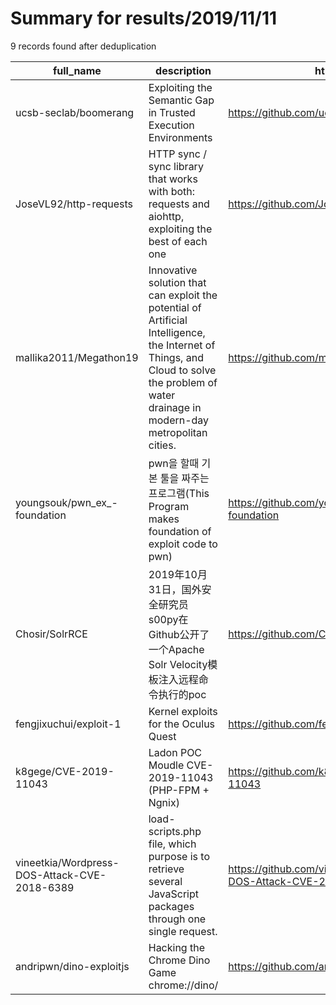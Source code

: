 
# Summary for results/2019/11/11
    
9 records found after deduplication

| full_name | description | html_url | matched_list | matched_count | pushed_at | size | stargazers_count | language | forks_count | vul_ids |
|----------------------------------------------|--------------------------------------------------------------------------------------------------------------------------------------------------------------------------------------------|-----------------------------------------------------------------|----------------------|-----------------|---------------------------|--------|--------------------|------------|---------------|--------------------|
| ucsb-seclab/boomerang | Exploiting the Semantic Gap in Trusted Execution Environments | https://github.com/ucsb-seclab/boomerang | ['exploit'] | 1 | 2019-11-11 17:51:14+00:00 | 207277 | 40 | C | 10 | [] |
| JoseVL92/http-requests | HTTP sync / sync library that works with both: requests and aiohttp, exploiting the best of each one | https://github.com/JoseVL92/http-requests | ['exploit'] | 1 | 2019-11-11 18:30:56+00:00 | 26 | 1 | Python | 0 | [] |
| mallika2011/Megathon19 | Innovative solution that can exploit the potential of Artificial Intelligence, the Internet of Things, and Cloud to solve the problem of water drainage in modern-day metropolitan cities. | https://github.com/mallika2011/Megathon19 | ['exploit'] | 1 | 2019-11-11 08:16:19+00:00 | 3953 | 0 | CSS | 1 | [] |
| youngsouk/pwn_ex_-foundation | pwn을 할때 기본 툴을 짜주는 프로그램(This Program makes foundation of exploit code to pwn) | https://github.com/youngsouk/pwn_ex_-foundation | ['exploit'] | 1 | 2019-11-11 13:28:03+00:00 | 3 | 0 | Python | 0 | [] |
| Chosir/SolrRCE | 2019年10月31日，国外安全研究员s00py在Github公开了一个Apache Solr Velocity模板注入远程命令执行的poc | https://github.com/Chosir/SolrRCE | ['rce', 'rce poc'] | 2 | 2019-11-11 05:39:15+00:00 | 20 | 1 | nan | 0 | [] |
| fengjixuchui/exploit-1 | Kernel exploits for the Oculus Quest | https://github.com/fengjixuchui/exploit-1 | ['exploit'] | 1 | 2019-11-11 10:25:14+00:00 | 0 | 0 | | 1 | [] |
| k8gege/CVE-2019-11043 | Ladon POC Moudle CVE-2019-11043 (PHP-FPM + Ngnix) | https://github.com/k8gege/CVE-2019-11043 | ['cve poc', 'cve-2'] | 2 | 2019-11-11 11:59:52+00:00 | 30 | 17 | Python | 15 | ['CVE-2019-11043'] |
| vineetkia/Wordpress-DOS-Attack-CVE-2018-6389 | load-scripts.php file, which purpose is to retrieve several JavaScript packages through one single request. | https://github.com/vineetkia/Wordpress-DOS-Attack-CVE-2018-6389 | ['cve-2'] | 1 | 2019-11-11 12:21:30+00:00 | 117 | 0 | Python | 0 | ['CVE-2018-6389'] |
| andripwn/dino-exploitjs | Hacking the Chrome Dino Game chrome://dino/ | https://github.com/andripwn/dino-exploitjs | ['exploit'] | 1 | 2019-11-11 16:09:56+00:00 | 2 | 1 | | 2 | [] |
